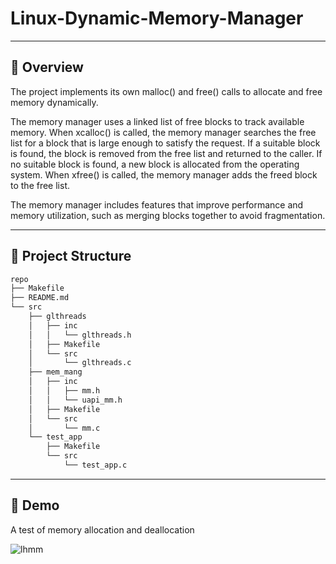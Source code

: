 # Linux-Dynamic-Memory-Manager

---


## 📍 Overview
The project implements its own malloc() and free() calls to allocate and free memory dynamically. 

The memory manager uses a linked list of free blocks to track available memory. When xcalloc() is called, the memory manager searches the free list for a block that is large enough to satisfy the request. If a suitable block is found, the block is removed from the free list and returned to the caller. If no suitable block is found, a new block is allocated from the operating system. When xfree() is called, the memory manager adds the freed block to the free list.

The memory manager includes features that improve performance and memory utilization, such as merging blocks together to avoid fragmentation.


---


## 📂 Project Structure


```bash
repo
├── Makefile
├── README.md
└── src
    ├── glthreads
    │   ├── inc
    │   │   └── glthreads.h
    │   ├── Makefile
    │   └── src
    │       └── glthreads.c
    ├── mem_mang
    │   ├── inc
    │   │   ├── mm.h
    │   │   └── uapi_mm.h
    │   ├── Makefile
    │   └── src
    │       └── mm.c
    └── test_app
        ├── Makefile
        └── src
            └── test_app.c

```


---


## 🚀 Demo


A test of memory allocation and deallocation


![lhmm](https://github.com/kaustubhshan27/linux-heap-memory-manager/assets/32894621/1047f340-1cb4-4e9a-88f1-63579e203f39)
